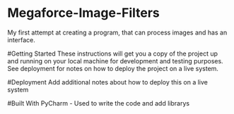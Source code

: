 # Megaforce-Image-Filters
My first attempt at creating a program, that can process images and has an interface.

#Getting Started
These instructions will get you a copy of the project up and running on your local machine for development and testing purposes. See deployment for notes on how to deploy the project on a live system.

#Deployment
Add additional notes about how to deploy this on a live system

#Built With
PyCharm - Used to write the code and add librarys
